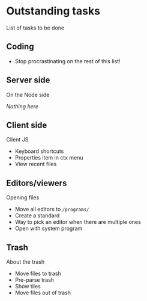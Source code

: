 # Outstanding tasks
List of tasks to be done

## Coding

* Stop procrastinating on the rest of this list!

## Server side
On the Node side

_Nothing here_

## Client side
Client JS

* Keyboard shortcuts
* Properties item in ctx menu
* View recent files

## Editors/viewers
Opening files

* Move all editors to `/programs/`
* Create a standard
* Way to pick an editor when there are multiple ones
* Open with system program

## Trash
About the trash

* Move files to trash
* Pre-parse trash
* Show tiles
* Move files out of trash
